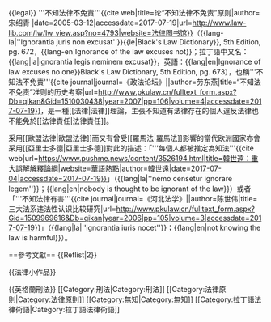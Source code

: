 {{legal}}
'''不知法律不免責'''<ref>{{cite web|title=论“不知法律不免责”原则|author=宋绍青 |date=2005-03-12|accessdate=2017-07-19|url=http://www.law-lib.com/lw/lw_view.asp?no=4793|website=法律图书馆}}</ref>（{{lang-la|''Ignorantia juris non excusat''}}<ref name=BLD672>{{le|Black's Law Dictionary}}, 5th Edition, pg. 672</ref>，{{lang-en|Ignorance of the law excuses not}}<ref name=BLD672/>；拉丁語中又名：{{lang|la|ignorantia legis neminem excusat}}<ref name=BLD673/>，英語：{{lang|en|Ignorance of law excuses no one}}<ref name=BLD673>Black's Law Dictionary, 5th Edition, pg. 673</ref>），也稱'''不知法不免責'''<ref>{{cite journal|journal=《政法论坛》||author=劳东燕|title=“不知法不免责”准则的历史考察|url=http://www.pkulaw.cn/fulltext_form.aspx?Db=qikan&Gid=1510030438|year=2007|pp=106|volume=4|accessdate=2017-07-19}}</ref>，是一種[[法律|法律]]理論，主張不知道有法律存在的個人違反法律也不能免於[[法律責任|法律責任]]。

采用[[歐盟法律|歐盟法律]]而又有曾受[[羅馬法|羅馬法]]影響的當代欧洲國家亦會采用[[亞里士多德|亞里士多德]]對此的描述：「'''每個人都被推定為知法'''<ref>{{cite web|url=https://www.pushme.news/content/3526194.html|title=韓世遠：重大誤解解釋論綱|website=華語熱點|author=韓世遠|date=2017-07-04|accessdate=2017-07-19}}</ref>」（{{lang|la|''nemo censetur ignorare legem''}}；{{lang|en|nobody is thought to be ignorant of the law}}）或者「'''不知法律有害'''<ref>{{cite journal|journal=《河北法学》||author=陈世伟|title=三大法系违法性认识比较研究|url=http://www.pkulaw.cn/fulltext_form.aspx?Gid=1509969616&Db=qikan|year=2006|pp=105|volume=3|accessdate=2017-07-19}}</ref>」（{{lang|la|''ignorantia iuris nocet''}}；{{lang|en|not knowing the law is harmful}}）。

==參考文獻==
{{Reflist|2}}

{{法律小作品}}

{{英格蘭刑法}}
[[Category:刑法|Category:刑法]]
[[Category:法律原則|Category:法律原則]]
[[Category:無知|Category:無知]]
[[Category:拉丁語法律術語|Category:拉丁語法律術語]]